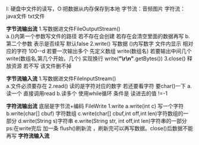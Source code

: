 I:  硬盘中文件的读写，O:把数据从内存保存到本地
字节流：音频图片
字符流：java文件 txt文件

**字节流输出流**
1.写数据进文件FileOutputStream()      
 a.()内第一个参数写文件的路径 若不存在会创建 若存在会清空里面的数据再写
b.第二个参数 表示是否续写 默认false
2.write()  写数据 ()内写数字 文件内显示 相对应的字符 100--d
若要一次输出多个 先定义数组 write(数组名)
若要输出中间几个 write(数组名,第几个开始，几个)
实现换行 write(**"\r\n"**.getBytes())
3.close() 释放资源 若不写 该文件删不掉

**字节流输入流**
1.写数据进文件FileInputStream()      
a.文件必须要存在
2.read()  读的是字符对应的数字 若还要看字符 要char()一下
a.读一个 直接调用read
b.读多个 使用while循环     条件是 读进去的值    !=-1

**字符流输出流**  底层是字节流+编码 FileWrite
1.write
a.write(int c) 写一个字符
b.write(char[] cbuf) 字符数组
c.write(char[] cbuf,int off,int len)字符数组的一部分
d.write(String s)字符串
e.write(String str, int off,int len)字符串的一部分
ps:在write完后 加一条 flush()刷新流 ，刷新完可以再写数据。close()后数据不能再写 
**字符流输入流**

